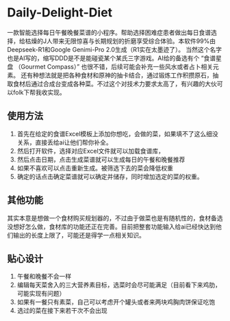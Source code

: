 # Daily-Delight-Diet
一款智能选择每日午餐晚餐菜谱的小程序。帮助选择困难症患者做出每日食谱选择，给枯燥的J人带来无限惊喜与长期规划的折磨享受综合体验。本软件99%由Deepseek-R1和Google Genimi-Pro 2.0生成（R1实在太墨迹了）。
当然这个名字也是AI写的，缩写DDD是不是能碰瓷某个某氏三字游戏。AI给的备选有个 “食谱星盘 （Gourmet Compass）” 也很不错，后续可能会补充一些风水或者占卜相关元素。
还有种想法就是把各种食材和原神的抽卡结合，通过锻炼工作积攒原石，抽取食材后通过合成台变成各种菜。不过这个对技术力要求太高了，有兴趣的大伙可以folk下帮我收实现。

## 使用方法
1. 首先在给定的食谱Excel模板上添加你想吃，会做的菜，如果填不了这么细没关系，直接丢给ai让他们帮你补全。
2. 然后打开软件，选择对应Excel文件就可以加载食谱库，
3. 然后点击日期，点击生成菜谱就可以生成每日的午餐和晚餐推荐
4. 如果不喜欢可以点击重新生成。被筛选下去的菜会降低权重
5. 确定的话点击确定菜谱就可以确定并储存，同时增加选定的菜的权重。

## 其他功能
其实本意是想做一个食材购买规划器的，不过由于做菜也是有随机性的，食材备选没想好怎么做，食材库的功能还正在完善。目前把整套功能输入给ai已经快达到他们输出的长度上限了，可能还是得学一点相关知识。

## 贴心设计
1. 午餐和晚餐不会一样
2. 编辑每天菜舍入的三大营养素目标，选菜时会尽可能满足（目前看下来鸡肋，可能实现有问题）
3. 如果有一餐只有素菜，自己可以考虑开个罐头或者来两块鸡胸肉饼保证吃饱
4. 选过的菜在接下来若干次不会出现
